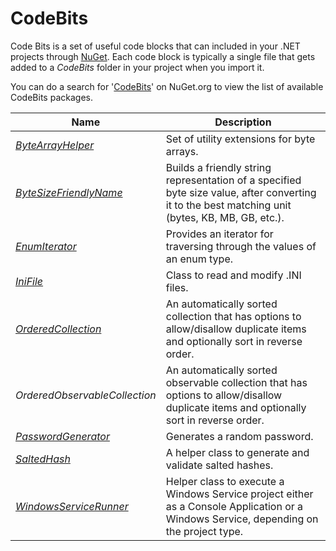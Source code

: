 # CodeBits
Code Bits is a set of useful code blocks that can included in your .NET projects through [NuGet](http://nuget.org/). Each code block is typically a single file that gets added to a _CodeBits_ folder in your project when you import it.

You can do a search for '[CodeBits](http://nuget.org/packages?q=CodeBits)' on NuGet.org to view the list of available CodeBits packages.

| Name | Description |
|------|-------------|
| *[ByteArrayHelper](https://github.com/JeevanJames/CodeBits/wiki/ByteArrayHelper)* | Set of utility extensions for byte arrays. |
| *[ByteSizeFriendlyName](https://github.com/JeevanJames/CodeBits/wiki/ByteSizeFriendlyName)* | Builds a friendly string representation of a specified byte size value, after converting it to the best matching unit (bytes, KB, MB, GB, etc.). |
| *[EnumIterator](https://github.com/JeevanJames/CodeBits/wiki/EnumIterator)* | Provides an iterator for traversing through the values of an enum type. |
| *[IniFile](https://github.com/JeevanJames/CodeBits/wiki/IniFile)* | Class to read and modify .INI files. |
| *[OrderedCollection<T>](https://github.com/JeevanJames/CodeBits/wiki/OrderedCollection)* | An automatically sorted collection that has options to allow/disallow duplicate items and optionally sort in reverse order. |
| *OrderedObservableCollection<T>* | An automatically sorted observable collection that has options to allow/disallow duplicate items and optionally sort in reverse order. |
| *[PasswordGenerator](https://github.com/JeevanJames/CodeBits/wiki/PasswordGenerator)* | Generates a random password. |
| *[SaltedHash](https://github.com/JeevanJames/CodeBits/wiki/SaltedHash)* | A helper class to generate and validate salted hashes. |
| *[WindowsServiceRunner](https://github.com/JeevanJames/CodeBits/wiki/WindowsServiceRunner)* | Helper class to execute a Windows Service project either as a Console Application or a Windows Service, depending on the project type. |
